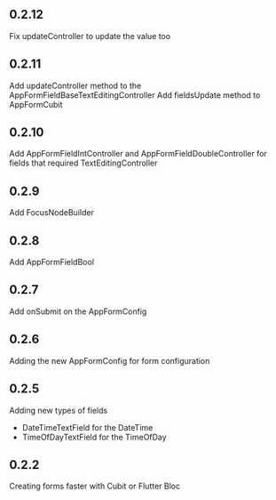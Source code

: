 ## 0.2.12
Fix updateController to update the value too

## 0.2.11
Add updateController method to the AppFormFieldBaseTextEditingController
Add fieldsUpdate method to  AppFormCubit

## 0.2.10
Add AppFormFieldIntController and AppFormFieldDoubleController for fields that required TextEditingController

## 0.2.9
Add FocusNodeBuilder

## 0.2.8
Add AppFormFieldBool


## 0.2.7
Add onSubmit on the AppFormConfig

## 0.2.6
Adding the new AppFormConfig for form configuration


## 0.2.5

Adding new types of fields
- DateTimeTextField for the DateTime
- TimeOfDayTextField for the TimeOfDay

## 0.2.2

Creating forms faster with Cubit or Flutter Bloc
